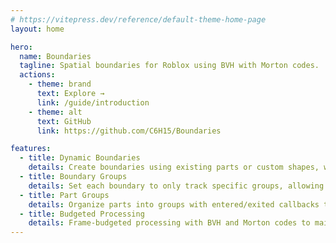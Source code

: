 ```yaml
---
# https://vitepress.dev/reference/default-theme-home-page
layout: home

hero:
  name: Boundaries
  tagline: Spatial boundaries for Roblox using BVH with Morton codes.
  actions:
    - theme: brand
      text: Explore →
      link: /guide/introduction
    - theme: alt
      text: GitHub
      link: https://github.com/C6H15/Boundaries

features:
  - title: Dynamic Boundaries
    details: Create boundaries using existing parts or custom shapes, with support for both complex geometries and simple shapes such as blocks.
  - title: Boundary Groups
    details: Set each boundary to only track specific groups, allowing control over which parts trigger collision callbacks.
  - title: Part Groups
    details: Organize parts into groups with entered/exited callbacks that receive custom data for flexible collision handling.
  - title: Budgeted Processing
    details: Frame-budgeted processing with BVH and Morton codes to maintain consistent performance.
---
```


